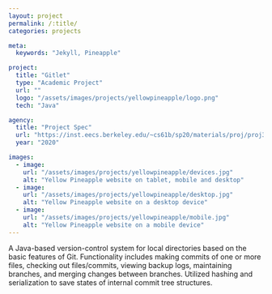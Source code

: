 ```yaml
---
layout: project
permalink: /:title/
categories: projects

meta:
  keywords: "Jekyll, Pineapple"

project:
  title: "Gitlet"
  type: "Academic Project"
  url: ""
  logo: "/assets/images/projects/yellowpineapple/logo.png"
  tech: "Java"

agency:
  title: "Project Spec"
  url: "https://inst.eecs.berkeley.edu/~cs61b/sp20/materials/proj/proj3/"
  year: "2020"

images:
  - image:
    url: "/assets/images/projects/yellowpineapple/devices.jpg"
    alt: "Yellow Pineapple website on tablet, mobile and desktop"
  - image:
    url: "/assets/images/projects/yellowpineapple/desktop.jpg"
    alt: "Yellow Pineapple website on a desktop device"
  - image:
    url: "/assets/images/projects/yellowpineapple/mobile.jpg"
    alt: "Yellow Pineapple website on a mobile device"
---
```

<p>A Java-based version-control system for local directories based on the basic features of Git. Functionality includes making commits of one or more files, checking out files/commits, viewing backup logs, maintaining branches, and merging changes between branches. Utilized hashing and serialization to save states of internal commit tree structures.</p>
